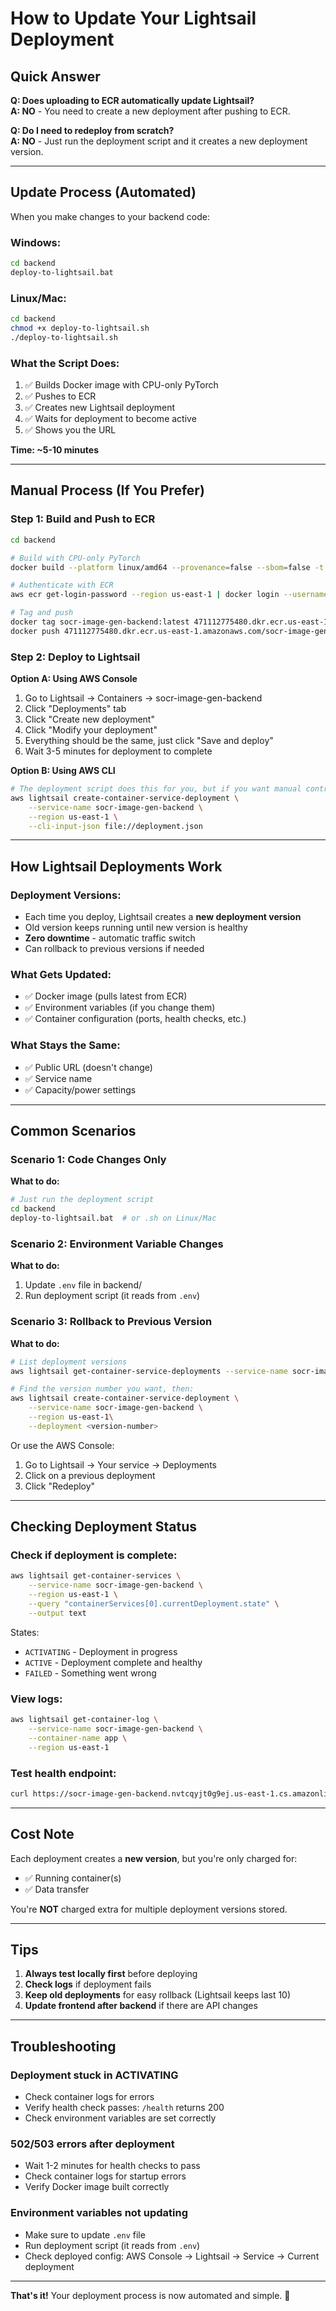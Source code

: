 # How to Update Your Lightsail Deployment

## Quick Answer

**Q: Does uploading to ECR automatically update Lightsail?**  
**A: NO** - You need to create a new deployment after pushing to ECR.

**Q: Do I need to redeploy from scratch?**  
**A: NO** - Just run the deployment script and it creates a new deployment version.

---

## Update Process (Automated)

When you make changes to your backend code:

### Windows:
```bash
cd backend
deploy-to-lightsail.bat
```

### Linux/Mac:
```bash
cd backend
chmod +x deploy-to-lightsail.sh
./deploy-to-lightsail.sh
```

### What the Script Does:

1. ✅ Builds Docker image with CPU-only PyTorch
2. ✅ Pushes to ECR
3. ✅ Creates new Lightsail deployment
4. ✅ Waits for deployment to become active
5. ✅ Shows you the URL

**Time: ~5-10 minutes**

---

## Manual Process (If You Prefer)

### Step 1: Build and Push to ECR

```bash
cd backend

# Build with CPU-only PyTorch
docker build --platform linux/amd64 --provenance=false --sbom=false -t socr-image-gen-backend:latest .

# Authenticate with ECR
aws ecr get-login-password --region us-east-1 | docker login --username AWS --password-stdin 471112775480.dkr.ecr.us-east-1.amazonaws.com

# Tag and push
docker tag socr-image-gen-backend:latest 471112775480.dkr.ecr.us-east-1.amazonaws.com/socr-image-gen-backend:latest
docker push 471112775480.dkr.ecr.us-east-1.amazonaws.com/socr-image-gen-backend:latest
```

### Step 2: Deploy to Lightsail

**Option A: Using AWS Console**
1. Go to Lightsail → Containers → socr-image-gen-backend
2. Click "Deployments" tab
3. Click "Create new deployment"
4. Click "Modify your deployment"
5. Everything should be the same, just click "Save and deploy"
6. Wait 3-5 minutes for deployment to complete

**Option B: Using AWS CLI**
```bash
# The deployment script does this for you, but if you want manual control:
aws lightsail create-container-service-deployment \
    --service-name socr-image-gen-backend \
    --region us-east-1 \
    --cli-input-json file://deployment.json
```

---

## How Lightsail Deployments Work

### Deployment Versions:
- Each time you deploy, Lightsail creates a **new deployment version**
- Old version keeps running until new version is healthy
- **Zero downtime** - automatic traffic switch
- Can rollback to previous versions if needed

### What Gets Updated:
- ✅ Docker image (pulls latest from ECR)
- ✅ Environment variables (if you change them)
- ✅ Container configuration (ports, health checks, etc.)

### What Stays the Same:
- ✅ Public URL (doesn't change)
- ✅ Service name
- ✅ Capacity/power settings

---

## Common Scenarios

### Scenario 1: Code Changes Only
**What to do:**
```bash
# Just run the deployment script
cd backend
deploy-to-lightsail.bat  # or .sh on Linux/Mac
```

### Scenario 2: Environment Variable Changes
**What to do:**
1. Update `.env` file in backend/
2. Run deployment script (it reads from `.env`)

### Scenario 3: Rollback to Previous Version
**What to do:**
```bash
# List deployment versions
aws lightsail get-container-service-deployments --service-name socr-image-gen-backend --region us-east-1

# Find the version number you want, then:
aws lightsail create-container-service-deployment \
    --service-name socr-image-gen-backend \
    --region us-east-1\
    --deployment <version-number>
```

Or use the AWS Console:
1. Go to Lightsail → Your service → Deployments
2. Click on a previous deployment
3. Click "Redeploy"

---

## Checking Deployment Status

### Check if deployment is complete:
```bash
aws lightsail get-container-services \
    --service-name socr-image-gen-backend \
    --region us-east-1 \
    --query "containerServices[0].currentDeployment.state" \
    --output text
```

States:
- `ACTIVATING` - Deployment in progress
- `ACTIVE` - Deployment complete and healthy
- `FAILED` - Something went wrong

### View logs:
```bash
aws lightsail get-container-log \
    --service-name socr-image-gen-backend \
    --container-name app \
    --region us-east-1
```

### Test health endpoint:
```bash
curl https://socr-image-gen-backend.nvtcqyjt0g9ej.us-east-1.cs.amazonlightsail.com/health
```

---

## Cost Note

Each deployment creates a **new version**, but you're only charged for:
- ✅ Running container(s)
- ✅ Data transfer

You're **NOT** charged extra for multiple deployment versions stored.

---

## Tips

1. **Always test locally first** before deploying
2. **Check logs** if deployment fails
3. **Keep old deployments** for easy rollback (Lightsail keeps last 10)
4. **Update frontend after backend** if there are API changes

---

## Troubleshooting

### Deployment stuck in ACTIVATING
- Check container logs for errors
- Verify health check passes: `/health` returns 200
- Check environment variables are set correctly

### 502/503 errors after deployment
- Wait 1-2 minutes for health checks to pass
- Check container logs for startup errors
- Verify Docker image built correctly

### Environment variables not updating
- Make sure to update `.env` file
- Run deployment script (it reads from `.env`)
- Check deployed config: AWS Console → Lightsail → Service → Current deployment

---

**That's it!** Your deployment process is now automated and simple. 🚀

